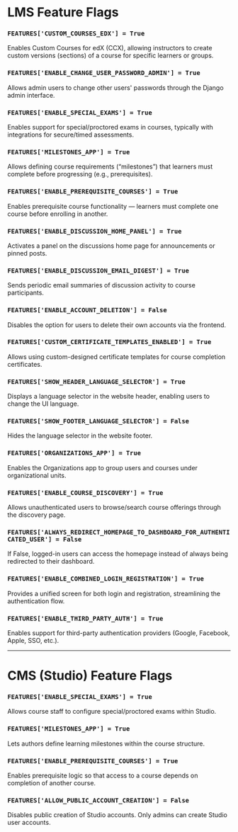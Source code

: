 # LMS Feature Flags

### `FEATURES['CUSTOM_COURSES_EDX'] = True`
Enables Custom Courses for edX (CCX), allowing instructors to create custom versions (sections) of a course for specific learners or groups.

### `FEATURES['ENABLE_CHANGE_USER_PASSWORD_ADMIN'] = True`
Allows admin users to change other users' passwords through the Django admin interface.

### `FEATURES['ENABLE_SPECIAL_EXAMS'] = True`
Enables support for special/proctored exams in courses, typically with integrations for secure/timed assessments.

### `FEATURES['MILESTONES_APP'] = True`
Allows defining course requirements (“milestones”) that learners must complete before progressing (e.g., prerequisites).

### `FEATURES['ENABLE_PREREQUISITE_COURSES'] = True`
Enables prerequisite course functionality — learners must complete one course before enrolling in another.

### `FEATURES['ENABLE_DISCUSSION_HOME_PANEL'] = True`
Activates a panel on the discussions home page for announcements or pinned posts.

### `FEATURES['ENABLE_DISCUSSION_EMAIL_DIGEST'] = True`
Sends periodic email summaries of discussion activity to course participants.

### `FEATURES['ENABLE_ACCOUNT_DELETION'] = False`
Disables the option for users to delete their own accounts via the frontend.

### `FEATURES['CUSTOM_CERTIFICATE_TEMPLATES_ENABLED'] = True`
Allows using custom-designed certificate templates for course completion certificates.

### `FEATURES['SHOW_HEADER_LANGUAGE_SELECTOR'] = True`
Displays a language selector in the website header, enabling users to change the UI language.

### `FEATURES['SHOW_FOOTER_LANGUAGE_SELECTOR'] = False`
Hides the language selector in the website footer.

### `FEATURES['ORGANIZATIONS_APP'] = True`
Enables the Organizations app to group users and courses under organizational units.

### `FEATURES['ENABLE_COURSE_DISCOVERY'] = True`
Allows unauthenticated users to browse/search course offerings through the discovery page.

### `FEATURES['ALWAYS_REDIRECT_HOMEPAGE_TO_DASHBOARD_FOR_AUTHENTICATED_USER'] = False`
If False, logged-in users can access the homepage instead of always being redirected to their dashboard.

### `FEATURES['ENABLE_COMBINED_LOGIN_REGISTRATION'] = True`
Provides a unified screen for both login and registration, streamlining the authentication flow.

### `FEATURES['ENABLE_THIRD_PARTY_AUTH'] = True`
Enables support for third-party authentication providers (Google, Facebook, Apple, SSO, etc.).

---

# CMS (Studio) Feature Flags

### `FEATURES['ENABLE_SPECIAL_EXAMS'] = True`
Allows course staff to configure special/proctored exams within Studio.

### `FEATURES['MILESTONES_APP'] = True`
Lets authors define learning milestones within the course structure.

### `FEATURES['ENABLE_PREREQUISITE_COURSES'] = True`
Enables prerequisite logic so that access to a course depends on completion of another course.

### `FEATURES['ALLOW_PUBLIC_ACCOUNT_CREATION'] = False`
Disables public creation of Studio accounts. Only admins can create Studio user accounts.